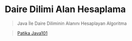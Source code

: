 # Daire Dilimi Alan Hesaplama

> Java İle Daire Diliminin Alanını Hesaplayan Algoritma

> [Patika Java101](https://www.patika.dev)